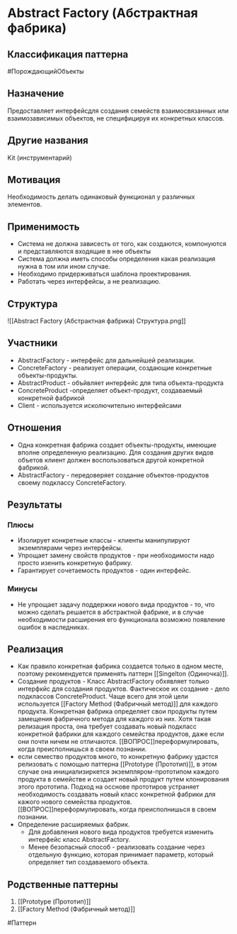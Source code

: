 # Abstract Factory (Абстрактная фабрика)
## Классификация паттерна 
#ПорождающийОбъекты

## Назначение 
Предоставляет интерфейсдля создания семейств взаимосвязанных или взаимозависимых объектов, не специфицируя их конкретных классов.

## Другие названия
Kit (инструментарий)

## Мотивация
Необходимость делать одинаковый функционал у различных элементов.

## Применимость
- Система не должна зависесть от того, как создаются, компонуются и представляются входящие в нее объекты
- Система должна иметь способы определения какая реализация нужна в том или ином случае.
- Необходимо придерживаться шаблона проектирования.
- Работать через интерфейсы, а не реализацию.

## Структура
![[Abstract Factory (Абстрактная фабрика) Структура.png]]

## Участники
- AbstractFactory - интерфейс для дальнейшей реализации.
- ConcreteFactory - реализует операции, создающие конкретные объекты-продукты.
- AbstractProduct - объйвляет интерфейс для типа объекта-продукта
- ConcreteProduct  -определяет объект-продукт, создаваемый конкретной фабрикой
- Client - используется исколючительно интерфейсами

## Отношения
- Одна конкретная фабрика создает объекты-продукты, имеющие вполне определенную реализацию. Для создания других видов объетов клиент должен воспользоваться другой конкретной фабрикой. 
- AbstractFactory - передоверяет создание объектов-продуктов своему подклассу ConcreteFactory.

## Результаты
### Плюсы
- Изолирует конкретные классы - клиенты манипулируют экземплярами через интерфейсы.
- Упрощает замену свойств продуктов - при необходимости надо просто изенить конкретную фабрику.
- Гарантирует сочетаемость продуктов - один интерфейс.

### Минусы
- Не упрощает задачу поддержки нового вида продуктов - то, что можно сделать решается в абстрактной фабрике, и в случае необходимости расширения его функционала возможно появление ошибок в наследниках.

## Реализация
- Как правило конкретная фабрика создается только в одном месте, поэтому рекомендуется применять паттерн [[Singelton (Одиночка)]].
- Создание продуктов - Класс AbstractFactory обхявляет только интерфкйс для создания продуктов. Фактическое их создание - дело подклассов ConcreteProduct. Чаще всего для этой цели используется [[Factory Method (Фабричный метод)]] для каждого продукта. Конкретная фабрика определяет свои продукты путем замещения фабричного метода для каждого из них. Хотя такая релизация проста, она требует создавать новый подкласс конкретной фабрики для каждого семейства продуктов, даже если они почти ничем не отличаются. [[ВОПРОС]]переформулировать, когда преисполнишься в своем познании.
- если семество продуктов много, то конкретную фабрику удастся релизовать с помощью паттерна [[Prototype (Прототип)]], в этом случае она инициализиркется экземпляром-прототипом каждого продукта в семействе и создает новый продукт путем клонирования этого прототипа. Подход на осснове прототиров устраняет необходимость создавать новый класс конкретной фабрики для кажого нового семейства продуктов. [[ВОПРОС]]переформулировать, когда преисполнишься в своем познании.
- Определение расширяемых фабрик.
	- Для добавления нового вида продуктов требуется изменить интерфейс класс AbstractFactory.
	- Менее безопасный способ - реализовать создание через отдельную функцию, которая принимает параметр, который определяет тип создаваемого объекта.

## Родственные паттерны

1. [[Prototype (Прототип)]]
2. [[Factory Method (Фабричный метод)]]


#Паттерн